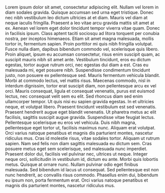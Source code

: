  Lorem ipsum dolor sit amet, consectetur adipiscing elit. Nullam vel lorem in diam sodales gravida. Quisque accumsan sed urna eget tristique. Donec nec nibh vestibulum leo dictum ultricies at et diam. Mauris vel diam at neque iaculis fringilla. Praesent a leo vitae arcu gravida mattis sit amet at ex. Aenean vel lorem eget dolor tincidunt tempor viverra vitae quam. Donec in facilisis ipsum. Class aptent taciti sociosqu ad litora torquent per conubia nostra, per inceptos himenaeos. Etiam sit amet magna malesuada, mollis tortor in, fermentum sapien. Proin porttitor mi quis nibh fringilla volutpat. Fusce nulla diam, dapibus bibendum commodo vel, scelerisque quis libero. Proin aliquet, ipsum eu accumsan consectetur, risus enim suscipit quam, ac suscipit mauris nibh sit amet ante. Vestibulum tincidunt, eros eu dictum egestas, tortor augue rutrum orci, nec egestas dui diam a est. Cras eu malesuada mi, eget posuere nibh. Suspendisse condimentum tincidunt justo, non posuere ex pellentesque sed. Mauris fermentum vehicula blandit. <br>                   Morbi at commodo lectus, vel mattis risus. Maecenas commodo, nisl in interdum dignissim, tortor erat suscipit diam, non pellentesque arcu ex vel orci. Mauris consequat, ligula et consequat venenatis, purus est euismod lectus, nec consequat velit sem eu elit. Sed rhoncus diam sed enim ullamcorper tempor. Ut quis nisi eu sapien gravida egestas. In et ultricies neque, et volutpat libero. Praesent tincidunt vestibulum est sed venenatis. Praesent hendrerit augue eget blandit venenatis. Ut pharetra metus ac elit facilisis, sagittis suscipit augue gravida. Suspendisse vitae feugiat lectus. Pellentesque scelerisque eu eros vel vehicula. Duis nibh magna, pellentesque eget tortor ut, facilisis maximus nunc. Aliquam erat volutpat. <br>                  Orci varius natoque penatibus et magnis dis parturient montes, nascetur ridiculus mus. Cras id molestie risus, vitae sodales tortor. Aliquam ut rutrum sapien. Nam sed felis non diam sagittis malesuada eu dictum sem. Cras posuere metus eget sem scelerisque, sed malesuada nunc imperdiet. Praesent dolor dui, facilisis vel pulvinar nec, ultrices ut neque. Integer neque orci, sollicitudin in vestibulum id, dictum eu ante. Morbi quis lobortis metus. Quisque at ornare nunc. Nullam pulvinar odio eget finibus malesuada. Sed bibendum id lacus ut consequat. Sed pellentesque est non nunc hendrerit, ac convallis risus commodo. Phasellus enim dui, bibendum eu ipsum non, porta fermentum erat. Orci varius natoque penatibus et magnis dis parturient montes, nascetur ridiculus mus.


